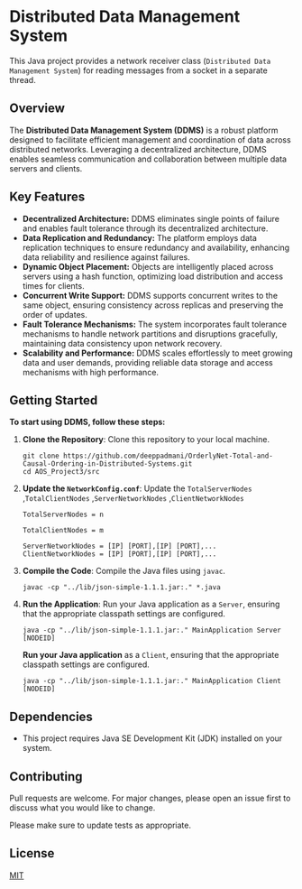 # Distributed Data Management System

This Java project provides a network receiver class (`Distributed Data Management System`) for reading messages from a socket in a separate thread.

## Overview

The **Distributed Data Management System (DDMS)** is a robust platform designed to facilitate efficient management and coordination of data across distributed networks. Leveraging a decentralized architecture, DDMS enables seamless communication and collaboration between multiple data servers and clients.
## Key Features
- **Decentralized Architecture:** DDMS eliminates single points of failure and enables fault tolerance through its decentralized architecture.
- **Data Replication and Redundancy:** The platform employs data replication techniques to ensure redundancy and availability, enhancing data reliability and resilience against failures.
- **Dynamic Object Placement:** Objects are intelligently placed across servers using a hash function, optimizing load distribution and access times for clients.
- **Concurrent Write Support:** DDMS supports concurrent writes to the same object, ensuring consistency across replicas and preserving the order of updates.
- **Fault Tolerance Mechanisms:** The system incorporates fault tolerance mechanisms to handle network partitions and disruptions gracefully, maintaining data consistency upon network recovery.
- **Scalability and Performance:** DDMS scales effortlessly to meet growing data and user demands, providing reliable data storage and access mechanisms with high performance.

## Getting Started

**To start using DDMS, follow these steps:**
1. **Clone the Repository**: Clone this repository to your local machine.

    ```
    git clone https://github.com/deeppadmani/OrderlyNet-Total-and-Causal-Ordering-in-Distributed-Systems.git
    cd AOS_Project3/src
    ```
2. **Update the `NetworkConfig.conf`**: 
   Update the `TotalServerNodes` ,`TotalClientNodes` ,`ServerNetworkNodes` ,`ClientNetworkNodes`
   ```
   TotalServerNodes = n

   TotalClientNodes = m

   ServerNetworkNodes = [IP] [PORT],[IP] [PORT],...
   ClientNetworkNodes = [IP] [PORT],[IP] [PORT],...
   ```

2. **Compile the Code**: Compile the Java files using `javac`.

    ```
    javac -cp "../lib/json-simple-1.1.1.jar:." *.java
    ```

3. **Run the Application**: Run your Java application as a `Server`, ensuring that the appropriate classpath settings are configured.

    ```
    java -cp "../lib/json-simple-1.1.1.jar:." MainApplication Server [NODEID]
    ```
    **Run your Java application** as a `Client`, ensuring that the appropriate classpath settings are configured.
    ```
    java -cp "../lib/json-simple-1.1.1.jar:." MainApplication Client [NODEID]
    ```

## Dependencies

- This project requires Java SE Development Kit (JDK) installed on your system.

## Contributing

Pull requests are welcome. For major changes, please open an issue first to discuss what you would like to change.

Please make sure to update tests as appropriate.

## License

[MIT](https://choosealicense.com/licenses/mit/)
